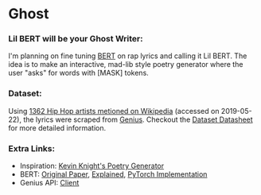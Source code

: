# Ghost

### Lil BERT will be your Ghost Writer: 

I'm planning on fine tuning [BERT](https://towardsdatascience.com/bert-explained-state-of-the-art-language-model-for-nlp-f8b21a9b6270) on rap lyrics and calling it Lil BERT. The idea is to make an interactive, mad-lib style poetry generator where the user "asks" for words with [MASK] tokens.

### Dataset: 
Using [1362 Hip Hop artists metioned on Wikipedia](https://en.wikipedia.org/wiki/List_of_hip_hop_musicians) (accessed on 2019-05-22), the lyrics were scraped from [Genius](https://genius.com). Checkout the [Dataset Datasheet](https://github.com/Ljferrer/Ghost/tree/master/data) for more detailed information. 

### Extra Links:
- Inspiration: [Kevin Knight's Poetry Generator](https://aclweb.org/anthology/P17-4008.pdf)
- BERT: [Original Paper](https://arxiv.org/abs/1810.04805), [Explained](https://towardsdatascience.com/bert-explained-state-of-the-art-language-model-for-nlp-f8b21a9b6270), [PyTorch Implementation](https://github.com/huggingface/pytorch-pretrained-BERT)
- Genius API: [Client](https://genius.com/api-clients)
